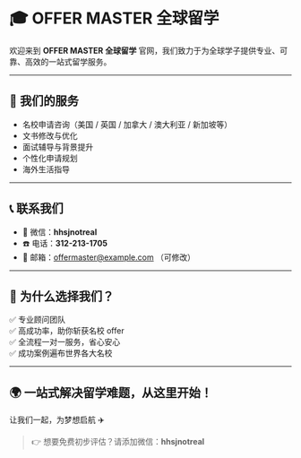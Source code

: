 # 🎓 OFFER MASTER 全球留学

欢迎来到 **OFFER MASTER 全球留学** 官网，我们致力于为全球学子提供专业、可靠、高效的一站式留学服务。

---

## 🌟 我们的服务

- 名校申请咨询（美国 / 英国 / 加拿大 / 澳大利亚 / 新加坡等）
- 文书修改与优化
- 面试辅导与背景提升
- 个性化申请规划
- 海外生活指导

---

## 📞 联系我们

- 📱 微信：**hhsjnotreal**
- ☎️ 电话：**312-213-1705**
- 📧 邮箱：offermaster@example.com （可修改）

---

## 🧭 为什么选择我们？

✅ 专业顾问团队  
✅ 高成功率，助你斩获名校 offer  
✅ 全流程一对一服务，省心安心  
✅ 成功案例遍布世界各大名校

---

## 🌍 一站式解决留学难题，从这里开始！

让我们一起，为梦想启航 ✈️

> 👉 想要免费初步评估？请添加微信：**hhsjnotreal**
